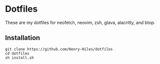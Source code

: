 # Dotfiles

These are my dotfiles for neofetch, neovim, zsh, glava, alacritty, and btop.

## Installation

```
git clone https://github.com/Henry-Hiles/dotfiles
cd dotfiles
sh install.sh
```
